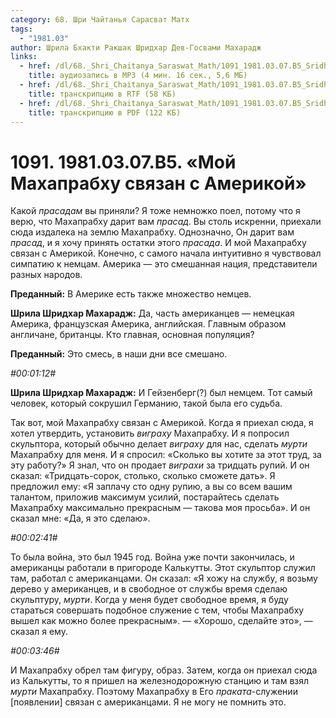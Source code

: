 ```yaml
---
category: 68. Шри Чайтанья Сарасват Матх
tags:
  - "1981.03"
author: Шрила Бхакти Ракшак Шридхар Дев-Госвами Махарадж
links:
  - href: /dl/68._Shri_Chaitanya_Saraswat_Math/1091_1981.03.07.B5_SridharMj_Moj_Mahaprabhu_svjazan_s_Amerikoj.mp3
    title: аудиозапись в MP3 (4 мин. 16 сек., 5,6 МБ)
  - href: /dl/68._Shri_Chaitanya_Saraswat_Math/1091_1981.03.07.B5_SridharMj_Moj_Mahaprabhu_svjazan_s_Amerikoj.rtf
    title: транскрипцию в RTF (58 КБ)
  - href: /dl/68._Shri_Chaitanya_Saraswat_Math/1091_1981.03.07.B5_SridharMj_Moj_Mahaprabhu_svjazan_s_Amerikoj.pdf
    title: транскрипцию в PDF (122 КБ)
---
```


# 1091. 1981.03.07.B5. «Мой Махапрабху связан с Америкой»

Какой *прасадам* вы приняли? Я тоже немножко поел, потому что я верю, что Махапрабху дарит вам *прасад*. Вы столь искренни, приехали сюда издалека на землю Махапрабху. Однозначно, Он дарит вам *прасад*, и я хочу принять остатки этого *прасада*. И мой Махапрабху связан с Америкой. Конечно, с самого начала интуитивно я чувствовал симпатию к немцам. Америка — это смешанная нация, представители разных народов.

**Преданный:** В Америке есть также множество немцев.

**Шрила Шридхар Махарадж:** Да, часть американцев — немецкая Америка, французская Америка, английская. Главным образом англичане, британцы. Кто главная, основная популяция?

**Преданный:** Это смесь, в наши дни все смешано.

*#00:01:12#*

**Шрила Шридхар Махарадж:** И Гейзенберг(?) был немцем. Тот самый человек, который сокрушил Германию, такой была его судьба.

Так вот, мой Махапрабху связан с Америкой. Когда я приехал сюда, я хотел утвердить, установить *виграху* Махапрабху. И я попросил скульптора, который обычно делает *виграху* для нас, сделать *мурти* Махапрабху для меня. И я спросил: «Сколько вы хотите за этот труд, за эту работу?» Я знал, что он продает *виграхи* за тридцать рупий. И он сказал: «Тридцать-сорок, столько, сколько сможете дать». Я предложил ему: «Я заплачу сто одну рупию, а вы со всем вашим талантом, приложив максимум усилий, постарайтесь сделать Махапрабху максимально прекрасным — такова моя просьба». И он сказал мне: «Да, я это сделаю».

*#00:02:41#*

То была война, это был 1945 год. Война уже почти закончилась, и американцы работали в пригороде Калькутты. Этот скульптор служил там, работал с американцами. Он сказал: «Я хожу на службу, я возьму дерево у американцев, и в свободное от службы время сделаю скульптуру, *мурти*. Когда у меня будет свободное время, я буду стараться совершать подобное служение с тем, чтобы Махапрабху вышел как можно более прекрасным». — «Хорошо, сделайте это», — сказал я ему.

*#00:03:46#*

И Махапрабху обрел там фигуру, образ. Затем, когда он приехал сюда из Калькутты, то я пришел на железнодорожную станцию и там взял *мурти* Махапрабху. Поэтому Махапрабху в Его *праката*-служении [появлении] связан с американцами. Я не могу не помнить это.

